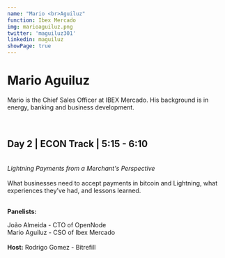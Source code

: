 ```yaml
---
name: "Mario <br>Aguiluz"
function: Ibex Mercado
img: marioaguiluz.png
twitter: 'maguiluz301'
linkedin: maguiluz
showPage: true
---
```


# Mario Aguiluz
Mario is the Chief Sales Officer at IBEX Mercado. His background is in energy, banking and business development.  
<br><br>

## Day 2 | ECON Track | 5:15 - 6:10
<br>
<i>Lightning Payments from a Merchant's Perspective</i><br><br>
What businesses need to accept payments in bitcoin and Lightning, what experiences they’ve had, and lessons learned. <br><br>

<b>Panelists:</b><br>

João Almeida - CTO of OpenNode <br>
Mario Aguiluz - CSO of Ibex Mercado<br><br>
<b>Host:</b> Rodrigo Gomez - Bitrefill
<br><br>


